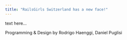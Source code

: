 ```yaml
---
title: "RailsGirls Switzerland has a new face!"
---
```



text here...


Programming & Design by Rodrigo Haenggi, Daniel Puglisi
